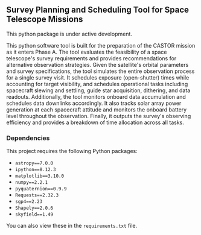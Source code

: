 ## Survey Planning and Scheduling Tool for Space Telescope Missions
This python package is under active development.

This python software tool is built for the preparation of the CASTOR mission as it enters Phase A. 
The tool evaluates the feasibility of a space telescope's survey requirements and provides recommendations for alternative observation strategies. 
Given the satellite's orbital parameters and survey specifications, the tool simulates the entire observation process for a single survey visit. 
It schedules exposure (open-shutter) times while accounting for target visibility, and schedules operational tasks including spacecraft slewing and settling, 
guide star acquisition, dithering, and data readouts. Additionally, the tool monitors onboard data accumulation and schedules data downlinks accordingly. 
It also tracks solar array power generation at each spacecraft attitude and monitors the onboard battery level throughout the observation. 
Finally, it outputs the survey's observing efficiency and provides a breakdown of time allocation across all tasks.

### Dependencies
This project requires the following Python packages:
- `astropy==7.0.0`
- `ipython==8.12.3`
- `matplotlib==3.10.0`
- `numpy==2.2.1`
- `pyquaternion==0.9.9`
- `Requests==2.32.3`
- `sgp4==2.23`
- `Shapely==2.0.6`
- `skyfield==1.49`

You can also view these in the `requirements.txt` file.
